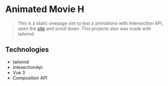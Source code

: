# Animated Movie H

> This is a static onepage site to test a animations with Intersection API, open the [site](https://edumudu.github.io/animated-movie-hub/) and scroll down. This projecto also was made with tailwind

## Technologies

- tailwind
- IntesectionApi
- Vue 3
- Composition API
